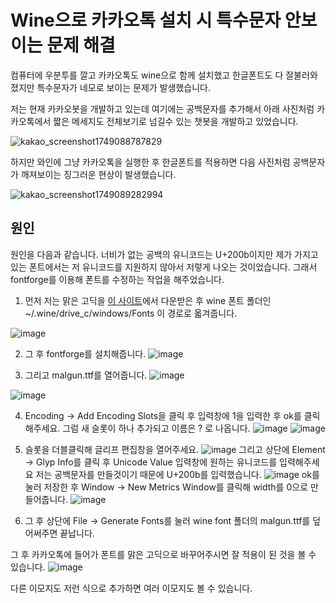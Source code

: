 # Wine으로 카카오톡 설치 시 특수문자 안보이는 문제 해결

컴퓨터에 우분투를 깔고 카카오톡도 wine으로 함께 설치했고 한글폰트도 다 잘불러와졌지만 특수문자가 네모로 보이는 문제가 발생했습니다.

저는 현재 카카오봇을 개발하고 있는데 여기에는 공백문자를 추가해서 아래 사진처럼 카카오톡에서 짧은 메세지도 전체보기로 넘길수 있는 챗봇을 개발하고 있었습니다.

![kakao_screenshot1749088787829](https://github.com/user-attachments/assets/de09a750-34fb-4021-9580-297721ef2e89)

하지만 와인에 그냥 카카오톡을 실행한 후 한글폰트를 적용하면 다음 사진처럼 공백문자가 깨져보이는 징그러운 현상이 발생했습니다.

![kakao_screenshot1749089282994](https://github.com/user-attachments/assets/fb0ba3d5-2f93-412d-b7f6-ac3d6dee298b)

## 원인
원인을 다음과 같습니다. 너비가 없는 공백의 유니코드는 U+200b이지만 제가 가지고 있는 폰트에서는 저 유니코드를 지원하지 않아서 저렇게 나오는 것이었습니다.
그래서 fontforge를 이용해 폰트를 수정하는 작업을 해주었습니다.

1. 먼저 저는 맑은 고딕을 [이 사이트](https://dunhillboywork.tistory.com/29)에서 다운받은 후 wine 폰트 폴더인 
~/.wine/drive_c/windows/Fonts 이 경로로 옯겨줍니다.

![image](https://github.com/user-attachments/assets/e3cec01d-e6b6-4eb8-99fd-629f62ece76f)

2. 그 후 fontforge를 설치해줍니다. 
![image](https://github.com/user-attachments/assets/f24a3c79-d99e-4881-9cca-ff6f2909ef67)

3. 그리고 malgun.ttf를 열어줍니다.
![image](https://github.com/user-attachments/assets/a24bad45-2a14-490c-a0f0-cd71a7576044)

![image](https://github.com/user-attachments/assets/994566d7-2264-44b8-b66c-42d7f3aa003c)

4. Encoding -> Add Encoding Slots을 클릭 후 입력창에 1을 입력한 후 ok를 클릭해주세요. 그럼 새 슬롯이 하나 추가되고 이름은 ? 로 나옵니다.
   ![image](https://github.com/user-attachments/assets/21914377-af7d-47b0-b31a-85d291421095)
   ![image](https://github.com/user-attachments/assets/1aae7886-7b21-4722-9f36-cb2241487d05)

5. 슬롯을 더블클릭해 글리프 편집창을 열어주세요.
   ![image](https://github.com/user-attachments/assets/fc29c6a8-e3c6-472c-925f-7e53c34ada58)
   그리고 상단에 Element -> Glyp Info를 클릭 후 Unicode Value 입력창에 원하는 유니코드를 입력해주세요 저는 공백문자를 만들것이기 때문에 U+200b를 입력했습니다.
   ![image](https://github.com/user-attachments/assets/e7beb9d8-e01e-46b1-91aa-5054fecfeed1)
   ok를 눌러 저장한 후 Window -> New Metrics Window를 클릭해 width를 0으로 만들어줍니다.
   ![image](https://github.com/user-attachments/assets/4f9a8819-9645-4a6f-9250-cbdd94665969)

6. 그 후 상단에 File -> Generate Fonts를 눌러 wine font 폴더의 malgun.ttf를 덮어써주면 끝납니다.

그 후 카카오톡에 들어가 폰트를 맑은 고딕으로 바꾸어주시면 잘 적용이 된 것을 볼 수 있습니다.
![image](https://github.com/user-attachments/assets/d25b96af-2b00-4281-aa28-aa686c957d8b)


다른 이모지도 저런 식으로 추가하면 여러 이모지도 볼 수 있습니다.





